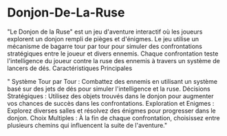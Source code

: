 # Donjon-De-La-Ruse

"Le Donjon de la Ruse" est un jeu d'aventure interactif où les joueurs explorent un donjon rempli de pièges et d'énigmes. Le jeu utilise un mécanisme de bagarre tour par tour pour simuler des confrontations stratégiques entre le joueur et divers ennemis. Chaque confrontation teste l'intelligence du joueur contre la ruse des ennemis à travers un système de lancers de dés.
Caractéristiques Principales

"    Système Tour par Tour : Combattez des ennemis en utilisant un système basé sur des jets de dés pour simuler l'intelligence et la ruse.
    Décisions Stratégiques : Utilisez des objets trouvés dans le donjon pour augmenter vos chances de succès dans les confrontations.
    Exploration et Enigmes : Explorez diverses salles et résolvez des énigmes pour progresser dans le donjon.
    Choix Multiples : À la fin de chaque confrontation, choisissez entre plusieurs chemins qui influencent la suite de l'aventure."
